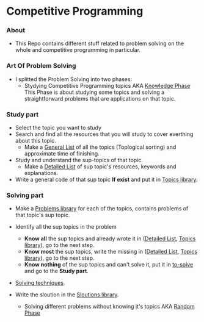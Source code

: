 # Competitive Programming

### About
- This Repo contains different stuff related to problem solving on the whole and competitive programming in particular. 

### Art Of Problem Solving
* I splitted the Problem Solving into two phases:
  * Stydying Competitive Programming topics AKA [Knowledge Phase](https://github.com/basmaashouur/Competitive-Programming/blob/master/Knowledge-Phase) This Phase is about studying some topics and solving a straightforward problems that are applications on that topic.

### Study part
* Select the topic you want to study
* Search and find all the resources that you will study to cover everthing about this topic.
  * Make a [General List](https://github.com/basmaashouur/Competitive-Programming/blob/master/Knowledge-Phase/list.md) of all the topics (Toplogical sorting) and approximate time of finishing.
* Study and understand the sup-topics of that topic.
  * Make a [Detailed List](https://github.com/basmaashouur/Competitive-Programming/blob/master/Knowledge-Phase/Detailed-list) of sup topic's resources, keywords and explanations.
* Write a general code of that sup topic  **If exist** and put it in [Topics library](https://github.com/basmaashouur/Competitive-Programming/blob/master/Knowledge-Phase/Topics-library).

### Solving part
* Make a [Problems library](https://github.com/basmaashouur/Competitive-Programming/blob/master/Knowledge-Phase/Problems-library) for each of the topics, contains problems of that topic's sup topic.
* Identify all the sup topics in the problem
  * **Know all** the sup topics and already wrote it in ([Detailed List](https://github.com/basmaashouur/Competitive-Programming/blob/master/Knowledge-Phase/Detailed-list), [Topics library](https://github.com/basmaashouur/Competitive-Programming/blob/master/Knowledge-Phase/Topics-library)), go to the next step.
  * **Know most** the sup topics, write the missing in ([Detailed List](https://github.com/basmaashouur/Competitive-Programming/blob/master/Knowledge-Phase/Detailed-list), [Topics library](https://github.com/basmaashouur/Competitive-Programming/blob/master/Knowledge-Phase/Topics-library)), go to the next step.
  * **Know nothing** of the sup topics and can't solve it, put it in [to-solve](https://github.com/basmaashouur/Competitive-Programming/blob/master/Solutions-library/to-solve) and go to the **Study part**.
* [Solving techniques](https://github.com/basmaashouur/Competitive-Programming/blob/master/Solutions-library/Solving-techniques.md).
* Write the sloution in the [Sloutions library](https://github.com/basmaashouur/Competitive-Programming/blob/master/Solutions-library). 
  
  * Solving different problems without knowing it's topics AKA [Random Phase](https://github.com/basmaashouur/Competitive-Programming/blob/master/Random-Phase)
